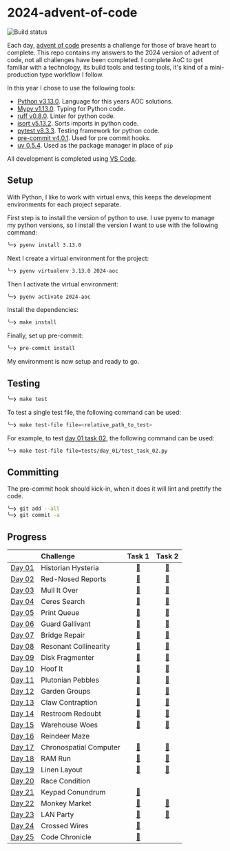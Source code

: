 # 2024-advent-of-code

![Build status](https://github.com/andrewfitzy/2024-advent-of-code/actions/workflows/build-and-test-project.yml/badge.svg)

Each day, [advent of code](https://adventofcode.com/2024) presents a challenge for those of brave heart to complete.
This repo contains my answers to the 2024 version of advent of code, not all challenges have been completed. I complete
AoC to get familiar with a technology, its build tools and testing tools, it's kind of a mini-production type workflow
I follow.

In this year I chose to use the following tools:
- [Python v3.13.0](https://www.python.org). Language for this years AOC solutions.
- [Mypy v1.13.0](https://mypy.readthedocs.io/en/stable/). Typing for Python code.
- [ruff v0.8.0](https://docs.astral.sh/ruff/). Linter for python code.
- [isort v5.13.2](https://pycqa.github.io/isort/). Sorts imports in python code.
- [pytest v8.3.3](https://docs.pytest.org/en/7.4.x/). Testing framework for python code.
- [pre-commit v4.0.1](https://pre-commit.com). Used for pre commit hooks.
- [uv 0.5.4](https://docs.astral.sh/uv/). Used as the package manager in place of `pip`

All development is completed using [VS Code](https://code.visualstudio.com).

## Setup
With Python, I like to work with virtual envs, this keeps the development environments for each project separate.

First step is to install the version of python to use. I use pyenv to manage my python versions, so I install
the version I want to use with the following command:
```bash
╰─❯ pyenv install 3.13.0
````

Next I create a virtual environment for the project:
```bash
╰─❯ pyenv virtualenv 3.13.0 2024-aoc
```

Then I activate the virtual environment:
```bash
╰─❯ pyenv activate 2024-aoc
```

Install the dependencies:
```bash
╰─❯ make install
```

Finally, set up pre-commit:
```bash
╰─❯ pre-commit install
```

My environment is now setup and ready to go.

## Testing
```bash
╰─❯ make test
```

To test a single test file, the following command can be used:
```bash
╰─❯ make test-file file=<relative_path_to_test>
```
For example, to test [day 01 task 02](https://github.com/andrewfitzy/2024-advent-of-code/blob/main/tests/day_01/test_task_02.py), the following command can be used:
```bash
╰─❯ make test-file file=tests/day_01/test_task_02.py
```

## Committing
The pre-commit hook should kick-in, when it does it will lint and prettify the code.
```bash
╰─❯ git add --all
╰─❯ git commit -a
```

## Progress
|                                                | Challenge              |                                         Task 1                                          |                                         Task 2                                          |
| :--------------------------------------------- | :--------------------- | :-------------------------------------------------------------------------------------: | :-------------------------------------------------------------------------------------: |
| [Day 01](https://adventofcode.com/2024/day/1)  | Historian Hysteria     | [🌟](https://github.com/andrewfitzy/2024-advent-of-code/blob/main/src/day_01/task_01.py) | [🌟](https://github.com/andrewfitzy/2024-advent-of-code/blob/main/src/day_01/task_02.py) |
| [Day 02](https://adventofcode.com/2024/day/2)  | Red-Nosed Reports      | [🌟](https://github.com/andrewfitzy/2024-advent-of-code/blob/main/src/day_02/task_01.py) | [🌟](https://github.com/andrewfitzy/2024-advent-of-code/blob/main/src/day_02/task_02.py) |
| [Day 03](https://adventofcode.com/2024/day/3)  | Mull It Over           | [🌟](https://github.com/andrewfitzy/2024-advent-of-code/blob/main/src/day_03/task_01.py) | [🌟](https://github.com/andrewfitzy/2024-advent-of-code/blob/main/src/day_03/task_02.py) |
| [Day 04](https://adventofcode.com/2024/day/4)  | Ceres Search           | [🌟](https://github.com/andrewfitzy/2024-advent-of-code/blob/main/src/day_04/task_01.py) | [🌟](https://github.com/andrewfitzy/2024-advent-of-code/blob/main/src/day_04/task_02.py) |
| [Day 05](https://adventofcode.com/2024/day/5)  | Print Queue            | [🌟](https://github.com/andrewfitzy/2024-advent-of-code/blob/main/src/day_05/task_01.py) | [🌟](https://github.com/andrewfitzy/2024-advent-of-code/blob/main/src/day_05/task_02.py) |
| [Day 06](https://adventofcode.com/2024/day/6)  | Guard Gallivant        | [🌟](https://github.com/andrewfitzy/2024-advent-of-code/blob/main/src/day_06/task_01.py) | [🌟](https://github.com/andrewfitzy/2024-advent-of-code/blob/main/src/day_06/task_02.py) |
| [Day 07](https://adventofcode.com/2024/day/7)  | Bridge Repair          | [🌟](https://github.com/andrewfitzy/2024-advent-of-code/blob/main/src/day_07/task_01.py) | [🌟](https://github.com/andrewfitzy/2024-advent-of-code/blob/main/src/day_07/task_02.py) |
| [Day 08](https://adventofcode.com/2024/day/8)  | Resonant Collinearity  | [🌟](https://github.com/andrewfitzy/2024-advent-of-code/blob/main/src/day_08/task_01.py) | [🌟](https://github.com/andrewfitzy/2024-advent-of-code/blob/main/src/day_08/task_02.py) |
| [Day 09](https://adventofcode.com/2024/day/9)  | Disk Fragmenter        | [🌟](https://github.com/andrewfitzy/2024-advent-of-code/blob/main/src/day_09/task_01.py) | [🌟](https://github.com/andrewfitzy/2024-advent-of-code/blob/main/src/day_09/task_02.py) |
| [Day 10](https://adventofcode.com/2024/day/10) | Hoof It                | [🌟](https://github.com/andrewfitzy/2024-advent-of-code/blob/main/src/day_10/task_01.py) | [🌟](https://github.com/andrewfitzy/2024-advent-of-code/blob/main/src/day_10/task_02.py) |
| [Day 11](https://adventofcode.com/2024/day/11) | Plutonian Pebbles      | [🌟](https://github.com/andrewfitzy/2024-advent-of-code/blob/main/src/day_11/task_01.py) | [🌟](https://github.com/andrewfitzy/2024-advent-of-code/blob/main/src/day_11/task_02.py) |
| [Day 12](https://adventofcode.com/2024/day/12) | Garden Groups          | [🌟](https://github.com/andrewfitzy/2024-advent-of-code/blob/main/src/day_12/task_01.py) | [🌟](https://github.com/andrewfitzy/2024-advent-of-code/blob/main/src/day_12/task_02.py) |
| [Day 13](https://adventofcode.com/2024/day/13) | Claw Contraption       | [🌟](https://github.com/andrewfitzy/2024-advent-of-code/blob/main/src/day_13/task_01.py) | [🌟](https://github.com/andrewfitzy/2024-advent-of-code/blob/main/src/day_13/task_02.py) |
| [Day 14](https://adventofcode.com/2024/day/14) | Restroom Redoubt       | [🌟](https://github.com/andrewfitzy/2024-advent-of-code/blob/main/src/day_14/task_01.py) | [🌟](https://github.com/andrewfitzy/2024-advent-of-code/blob/main/src/day_14/task_02.py) |
| [Day 15](https://adventofcode.com/2024/day/15) | Warehouse Woes         | [🌟](https://github.com/andrewfitzy/2024-advent-of-code/blob/main/src/day_15/task_01.py) | [🌟](https://github.com/andrewfitzy/2024-advent-of-code/blob/main/src/day_15/task_02.py) |
| [Day 16](https://adventofcode.com/2024/day/16) | Reindeer Maze          |                                                                                         |                                                                                         |
| [Day 17](https://adventofcode.com/2024/day/17) | Chronospatial Computer | [🌟](https://github.com/andrewfitzy/2024-advent-of-code/blob/main/src/day_17/task_01.py) | [🌟](https://github.com/andrewfitzy/2024-advent-of-code/blob/main/src/day_17/task_02.py) |
| [Day 18](https://adventofcode.com/2024/day/18) | RAM Run                | [🌟](https://github.com/andrewfitzy/2024-advent-of-code/blob/main/src/day_18/task_01.py) | [🌟](https://github.com/andrewfitzy/2024-advent-of-code/blob/main/src/day_18/task_02.py) |
| [Day 19](https://adventofcode.com/2024/day/19) | Linen Layout           | [🌟](https://github.com/andrewfitzy/2024-advent-of-code/blob/main/src/day_19/task_01.py) | [🌟](https://github.com/andrewfitzy/2024-advent-of-code/blob/main/src/day_19/task_02.py) |
| [Day 20](https://adventofcode.com/2024/day/20) | Race Condition         |                                                                                         |                                                                                         |
| [Day 21](https://adventofcode.com/2024/day/21) | Keypad Conundrum       | [🌟](https://github.com/andrewfitzy/2024-advent-of-code/blob/main/src/day_21/task_01.py) |                                                                                         |
| [Day 22](https://adventofcode.com/2024/day/22) | Monkey Market          | [🌟](https://github.com/andrewfitzy/2024-advent-of-code/blob/main/src/day_22/task_01.py) | [🌟](https://github.com/andrewfitzy/2024-advent-of-code/blob/main/src/day_22/task_02.py) |
| [Day 23](https://adventofcode.com/2024/day/23) | LAN Party              | [🌟](https://github.com/andrewfitzy/2024-advent-of-code/blob/main/src/day_23/task_01.py) | [🌟](https://github.com/andrewfitzy/2024-advent-of-code/blob/main/src/day_23/task_02.py) |
| [Day 24](https://adventofcode.com/2024/day/24) | Crossed Wires          | [🌟](https://github.com/andrewfitzy/2024-advent-of-code/blob/main/src/day_24/task_01.py) |                                                                                         |
| [Day 25](https://adventofcode.com/2024/day/25) | Code Chronicle         | [🌟](https://github.com/andrewfitzy/2024-advent-of-code/blob/main/src/day_25/task_01.py) |                                                                                         |